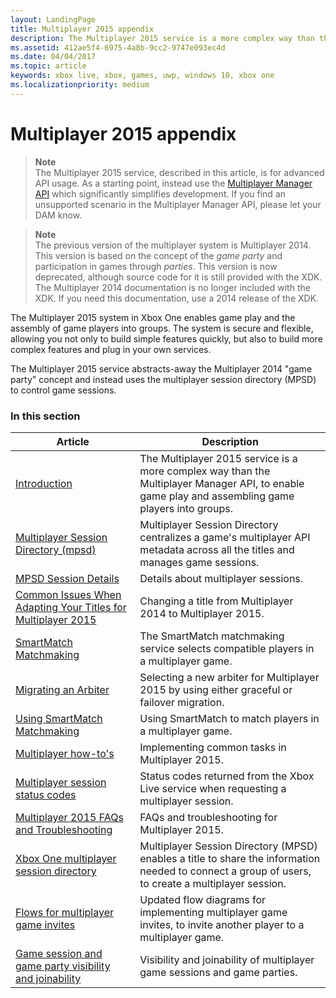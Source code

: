```yaml
---
layout: LandingPage
title: Multiplayer 2015 appendix
description: The Multiplayer 2015 service is a more complex way than the Multiplayer Manager API, to enable game play and assembling game players into groups.
ms.assetid: 412ae5f4-6975-4a8b-9cc2-9747e093ec4d
ms.date: 04/04/2017
ms.topic: article
keywords: xbox live, xbox, games, uwp, windows 10, xbox one
ms.localizationpriority: medium
---
```


# Multiplayer 2015 appendix

> **Note**  
The Multiplayer 2015 service, described in this article, is for advanced API usage.  As a starting point, instead use the [Multiplayer Manager API](../multiplayer-manager.md) which significantly simplifies development. If you find an unsupported scenario in the Multiplayer Manager API, please let your DAM know.

> **Note**  
The previous version of the multiplayer system is Multiplayer 2014. This version is based on the concept of the *game party* and participation in games through *parties*. This version is now deprecated, although source code for it is still provided with the XDK. The Multiplayer 2014 documentation is no longer included with the XDK. If you need this documentation, use a 2014 release of the XDK.


The Multiplayer 2015 system in Xbox One enables game play and the assembly of game players into groups.
The system is secure and flexible, allowing you not only to build simple features quickly, but also to build more complex features and plug in your own services.

The Multiplayer 2015 service abstracts-away the Multiplayer 2014 "game party" concept and instead uses the multiplayer session directory (MPSD) to control game sessions.


### In this section

| Article | Description |
|---------|-------------|
| [Introduction](introduction-to-the-multiplayer-system.md) | The Multiplayer 2015 service is a more complex way than the Multiplayer Manager API, to enable game play and assembling game players into groups. |
| [Multiplayer Session Directory (mpsd)](multiplayer-session-directory.md) | Multiplayer Session Directory centralizes a game's multiplayer API metadata across all the titles and manages game sessions. |
| [MPSD Session Details](mpsd-session-details.md) | Details about multiplayer sessions. |
| [Common Issues When Adapting Your Titles for Multiplayer 2015](common-issues-when-adapting-multiplayer.md) | Changing a title from Multiplayer 2014 to Multiplayer 2015. |
| [SmartMatch Matchmaking](smartmatch-matchmaking.md) | The SmartMatch matchmaking service selects compatible players in a multiplayer game. |
| [Migrating an Arbiter](migrating-an-arbiter.md) | Selecting a new arbiter for Multiplayer 2015 by using either graceful or failover migration. |
| [Using SmartMatch Matchmaking](using-smartmatch-matchmaking.md) | Using SmartMatch to match players in a multiplayer game. |
| [Multiplayer how-to's](multiplayer-how-tos.md) | Implementing common tasks in Multiplayer 2015. |
| [Multiplayer session status codes](multiplayer-session-status-codes.md) | Status codes returned from the Xbox Live service when requesting a multiplayer session. |
| [Multiplayer 2015 FAQs and Troubleshooting](multiplayer-2015-faq.md) | FAQs and troubleshooting for Multiplayer 2015. |
| [Xbox One multiplayer session directory](xbox-one-multiplayer-session-directory.md) | Multiplayer Session Directory (MPSD) enables a title to share the information needed to connect a group of users, to create a multiplayer session. |
| [Flows for multiplayer game invites](flows-for-multiplayer-game-invites.md) | Updated flow diagrams for implementing multiplayer game invites, to invite another player to a multiplayer game. |
| [Game session and game party visibility and joinability](game-session-and-game-party-visibility-and-joinability.md) | Visibility and joinability of multiplayer game sessions and game parties. |
